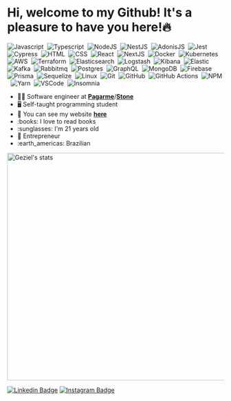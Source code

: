 <h1>Hi, welcome to my Github! It's a pleasure to have you here!🔥</h1>

![Javascript](https://img.shields.io/badge/-Javascript-0D1117?style=flat&logo=javascript)&nbsp;
![Typescript](https://img.shields.io/badge/-Typescript-0D1117?style=flat&logo=typescript)&nbsp;
![NodeJS](https://img.shields.io/badge/-Node-0D1117?style=flat&logo=node.js)&nbsp;
![NestJS](https://img.shields.io/badge/-Nest-0D1117?style=flat&logo=nestjs&logoColor=red)&nbsp;
![AdonisJS](https://img.shields.io/badge/-Adonis-0D1117?style=flat&logo=adonisjs)&nbsp;
![Jest](https://img.shields.io/badge/-Jest-0D1117?style=flat&logo=jest&logoColor=yellow)&nbsp;
![Cypress](https://img.shields.io/badge/-Cypress-0D1117?style=flat&logo=cypress&logoColor=blue)&nbsp;
![HTML](https://img.shields.io/badge/-HTML-0D1117?style=flat&logo=HTML5)&nbsp;
![CSS](https://img.shields.io/badge/-CSS-0D1117?style=flat&logo=CSS3&logoColor=1572B6)&nbsp;
![React](https://img.shields.io/badge/-React-0D1117?style=flat&logo=react)&nbsp;
![NextJS](https://img.shields.io/badge/-Next-0D1117?style=flat&logo=next.js)&nbsp;
![Docker](https://img.shields.io/badge/-Docker-0D1117?style=flat&logo=docker)&nbsp;
![Kubernetes](https://img.shields.io/badge/-Kubernetes-0D1117?style=flat&logo=kubernetes)&nbsp;
![AWS](https://img.shields.io/badge/-AWS-0D1117?style=flat&logo=amazon-aws&logoColor=orange)&nbsp;
![Terraform](https://img.shields.io/badge/-Terraform-0D1117?style=flat&logo=terraform&logoColor=purple)&nbsp;
![Elasticsearch](https://img.shields.io/badge/-Elasticsearch-0D1117?style=flat&logo=elasticsearch&logoColor=green)&nbsp;
![Logstash](https://img.shields.io/badge/-Logstash-0D1117?style=flat&logo=logstash&logoColor=yellow)&nbsp;
![Kibana](https://img.shields.io/badge/-Kibana-0D1117?style=flat&logo=kibana&logoColor=pink)&nbsp;
![Elastic](https://img.shields.io/badge/-Elastic-0D1117?style=flat&logo=elastic)&nbsp;
![Kafka](https://img.shields.io/badge/-ApacheKafka-0D1117?style=flat&logo=apache-kafka)&nbsp;
![Rabbitmq](https://img.shields.io/badge/-RabbitMQ-0D1117?style=flat&logo=rabbitmq)&nbsp;
![Postgres](https://img.shields.io/badge/-PostgreSQL-0D1117?style=flat&logo=postgresql)&nbsp;
![GraphQL](https://img.shields.io/badge/-GraphQL-0D1117?style=flat&logo=graphql&logoColor=pink)&nbsp;
![MongoDB](https://img.shields.io/badge/-MongoDB-0D1117?style=flat&logo=mongodb)&nbsp;
![Firebase](https://img.shields.io/badge/-Firebase-0D1117?style=flat&logo=firebase)&nbsp;
![Prisma](https://img.shields.io/badge/-Prisma-0D1117?style=flat&logo=prisma)&nbsp;
![Sequelize](https://img.shields.io/badge/-Sequelize-0D1117?style=flat&logo=sequelize)&nbsp;
![Linux](https://img.shields.io/badge/-Linux-0D1117?style=flat&logo=linux)&nbsp;
![Git](https://img.shields.io/badge/-Git-0D1117?style=flat&logo=git)&nbsp;
![GitHub](https://img.shields.io/badge/-GitHub-0D1117?style=flat&logo=github)&nbsp;
![GitHub Actions](https://img.shields.io/badge/-GitHubActions-0D1117?style=flat&logo=github-actions)&nbsp;
![NPM](https://img.shields.io/badge/-NPM-0D1117?style=flat&logo=npm)&nbsp;
![Yarn](https://img.shields.io/badge/-Yarn-0D1117?style=flat&logo=yarn)&nbsp;
![VSCode](https://img.shields.io/badge/-VSCode-0D1117?style=flat&logo=visual-studio-code&logoColor=blue)&nbsp;
![Insomnia](https://img.shields.io/badge/-Insomnia-0D1117?style=flat&logo=insomnia&logoColor=purple)&nbsp;

<ul>
  <li>👨‍💻 Software engineer at <a target="_blank" href="https://pagar.me/"><b>Pagarme</b></a>/<a target="_blank" href="https://www.stone.com.br/"><b>Stone</b></a></li>
  <li>🖥️ Self-taught programming student</li>
  <li>💯 You can see my website <a target="_blank" href="https://gezielelyon.com"><b>here</b></a></li>
  <li>:books: I love to read books</li>
  <li>:sunglasses: I'm 21 years old</li>
  <li>🤘 Entrepreneur</li>
  <li>:earth_americas: Brazilian</li>
</ul>

<img width="530em" src="https://github-readme-stats.vercel.app/api?username=programador404&show_icons=true&theme=transparent" alt="Geziel's stats"/>

[![Linkedin Badge](https://img.shields.io/badge/-Geziel%20Elyon-0D1117?style=flat-square&logo=Linkedin&logoColor=1F6FEB&link=https://www.linkedin.com/in/geziel-elyon-a0a1381a5/)](https://www.linkedin.com/in/geziel-elyon-a0a1381a5/)
[![Instagram Badge](https://img.shields.io/badge/-@gezielelyon-0D1117?style=flat-square&labelColor=black&logo=instagram&logoColor=1F6FEB&link=https://instagram.com/gezielelyon)](https://instagram.com/gezielelyon) 
